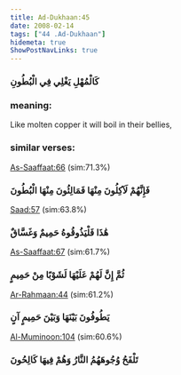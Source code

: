 ```yaml
---
title: Ad-Dukhaan:45
date: 2008-02-14
tags: ["44 .Ad-Dukhaan"]
hidemeta: true 
ShowPostNavLinks: true 
---
```

### كَالْمُهْلِ يَغْلِي فِي الْبُطُونِ
### meaning: 
Like molten copper it will boil in their bellies,
### similar verses: 

[As-Saaffaat:66](/37/66) (sim:71.3%)

### فَإِنَّهُمْ لَآكِلُونَ مِنْهَا فَمَالِئُونَ مِنْهَا الْبُطُونَ

[Saad:57](/38/57) (sim:63.8%)

### هَٰذَا فَلْيَذُوقُوهُ حَمِيمٌ وَغَسَّاقٌ

[As-Saaffaat:67](/37/67) (sim:61.7%)

### ثُمَّ إِنَّ لَهُمْ عَلَيْهَا لَشَوْبًا مِنْ حَمِيمٍ

[Ar-Rahmaan:44](/55/44) (sim:61.2%)

### يَطُوفُونَ بَيْنَهَا وَبَيْنَ حَمِيمٍ آنٍ

[Al-Muminoon:104](/23/104) (sim:60.6%)

### تَلْفَحُ وُجُوهَهُمُ النَّارُ وَهُمْ فِيهَا كَالِحُونَ
